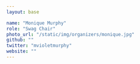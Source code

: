 ```yaml
---
layout: base

name: "Monique Murphy"
role: "Swag Chair"
photo_url: "/static/img/organizers/monique.jpg"
github: ""
twitter: "mvioletmurphy"
website: ""
---
```

